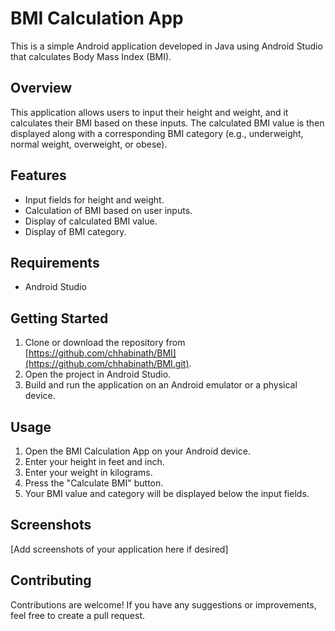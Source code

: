 # BMI Calculation App

This is a simple Android application developed in Java using Android Studio that calculates Body Mass Index (BMI).

## Overview

This application allows users to input their height and weight, and it calculates their BMI based on these inputs.
The calculated BMI value is then displayed along with a corresponding BMI category (e.g., underweight, normal weight, overweight, or obese).

## Features

- Input fields for height and weight.
- Calculation of BMI based on user inputs.
- Display of calculated BMI value.
- Display of BMI category.

## Requirements

- Android Studio

## Getting Started

1. Clone or download the repository from [https://github.com/chhabinath/BMI](https://github.com/chhabinath/BMI.git).
2. Open the project in Android Studio.
3. Build and run the application on an Android emulator or a physical device.

## Usage

1. Open the BMI Calculation App on your Android device.
2. Enter your height in feet and inch.
3. Enter your weight in kilograms.
4. Press the "Calculate BMI" button.
5. Your BMI value and category will be displayed below the input fields.

## Screenshots

[Add screenshots of your application here if desired]

## Contributing

Contributions are welcome! If you have any suggestions or improvements, feel free to create a pull request.
